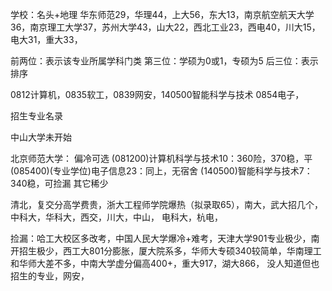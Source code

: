 









学校：名头+地理
华东师范29，华理44，上大56，东大13，南京航空航天大学36，南京理工大学37，苏州大学43，山大22，西北工业23，西电40，川大15，电大31，重大33，





前两位：表示该专业所属学科门类
第三位：学硕为0或1，专硕为5
后三位：表示排序

0812计算机，0835软工，0839网安，140500智能科学与技术
0854电子，

招生专业名录


中山大学未开始

北京师范大学：
偏冷可选
(081200)计算机科学与技术10：360险，370稳，平
(085400)(专业学位)电子信息23：同上，无宿舍
(140500)智能科学与技术7：340稳，可捡漏
其它稀少





清北，复交分高学费贵，浙大工程师学院爆热（拟录取65），南大，武大招几个，中科大，华科大，西交，川大，中山，
电科大，杭电，

捡漏：哈工大校区多改考，中国人民大学爆冷+难考，天津大学901专业极少，南开招生极少，西工大801分膨胀，厦大院系多，华师大专硕340较简单，华南理工和华师大差不多，中南大学虚分偏高400+，重大917，湖大866，
没人知道但也招生的专业，网安，




